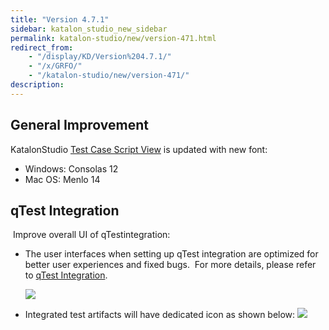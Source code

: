 ```yaml
---
title: "Version 4.7.1"
sidebar: katalon_studio_new_sidebar
permalink: katalon-studio/new/version-471.html
redirect_from:
    - "/display/KD/Version%204.7.1/"
    - "/x/GRFO/"
    - "/katalon-studio/new/version-471/"
description:
---
```

General Improvement
-------------------

KatalonStudio [Test Case Script View](/display/KD/Test+Case+Script+View) is updated with new font:

*   Windows: Consolas 12
*   Mac OS: Menlo 14

qTest Integration
-----------------

 Improve overall UI of qTestintegration:

*   The user interfaces when setting up qTest integration are optimized for better user experiences and fixed bugs.  For more details, please refer to [qTest Integration](/display/KD/qTest+Integration).

    ![](../../images/katalon-studio/new/version-471/image2017-8-1-183A263A14.png)


*   Integrated test artifacts will have dedicated icon as shown below:
    ![](../../images/katalon-studio/new/version-471/image2017-8-4-173A63A56.png)